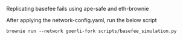 Replicating basefee fails using ape-safe and eth-brownie

After applying the network-config.yaml, run the below script
```
brownie run --network goerli-fork scripts/basefee_simulation.py
```